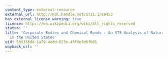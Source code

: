 ```yaml
---
content_type: external-resource
external_url: http://hdl.handle.net/1721.1/69453
has_external_license_warning: true
license: https://en.wikipedia.org/wiki/All_rights_reserved
status: ''
title: 'Corporate Bodies and Chemical Bonds : An STS Analysis of Natural Gas Development
  in the United States'
uid: 508336dd-1a79-4edd-825e-43f8e3d6f661
wayback_url: ''
---
```

